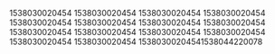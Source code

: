 1538030020454
1538030020454
1538030020454
1538030020454
1538030020454
1538030020454
1538030020454
1538030020454
1538030020454
1538030020454
1538030020454
1538030020454
1538030020454
1538030020454
15380300204541538044220078